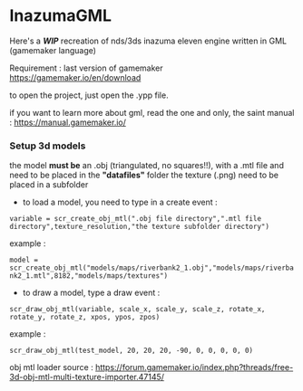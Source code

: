 # InazumaGML

Here's a ***WIP*** recreation of nds/3ds inazuma eleven engine written in GML (gamemaker language)

Requirement : last version of gamemaker 
https://gamemaker.io/en/download

to open the project, just open the .ypp file.

if you want to learn more about gml, read the one and only, the saint manual : https://manual.gamemaker.io/

### Setup 3d models

the model **must be** an .obj (triangulated, no squares!!), with a .mtl file and need to be placed in the **"datafiles"** folder
the texture (.png) need to be placed in a subfolder 

- to load a model, you need to type in a create event :

``variable = scr_create_obj_mtl(".obj file directory",".mtl file directory",texture_resolution,"the texture subfolder directory")``

example :

``model = scr_create_obj_mtl("models/maps/riverbank2_1.obj","models/maps/riverbank2_1.mtl",8182,"models/maps/textures")``

- to draw a model, type a draw event :

``scr_draw_obj_mtl(variable, scale_x, scale_y, scale_z, rotate_x, rotate_y, rotate_z, xpos, ypos, zpos)``

example :

``scr_draw_obj_mtl(test_model, 20, 20, 20, -90, 0, 0, 0, 0, 0)``

obj mtl loader source : https://forum.gamemaker.io/index.php?threads/free-3d-obj-mtl-multi-texture-importer.47145/
